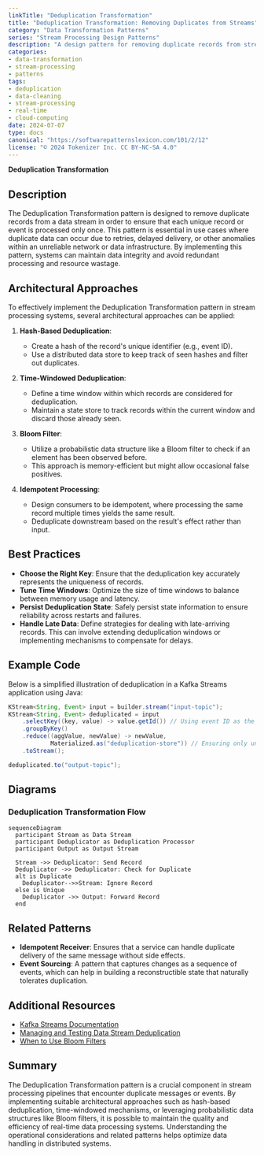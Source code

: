 ```yaml
---
linkTitle: "Deduplication Transformation"
title: "Deduplication Transformation: Removing Duplicates from Streams"
category: "Data Transformation Patterns"
series: "Stream Processing Design Patterns"
description: "A design pattern for removing duplicate records from streams, ensuring that each unique record is processed only once."
categories:
- data-transformation
- stream-processing
- patterns
tags:
- deduplication
- data-cleaning
- stream-processing
- real-time
- cloud-computing
date: 2024-07-07
type: docs
canonical: "https://softwarepatternslexicon.com/101/2/12"
license: "© 2024 Tokenizer Inc. CC BY-NC-SA 4.0"
---
```


**Deduplication Transformation**

## Description

The Deduplication Transformation pattern is designed to remove duplicate records from a data stream in order to ensure that each unique record or event is processed only once. This pattern is essential in use cases where duplicate data can occur due to retries, delayed delivery, or other anomalies within an unreliable network or data infrastructure. By implementing this pattern, systems can maintain data integrity and avoid redundant processing and resource wastage.

## Architectural Approaches

To effectively implement the Deduplication Transformation pattern in stream processing systems, several architectural approaches can be applied:

1. **Hash-Based Deduplication**:
   - Create a hash of the record's unique identifier (e.g., event ID).
   - Use a distributed data store to keep track of seen hashes and filter out duplicates.

2. **Time-Windowed Deduplication**:
   - Define a time window within which records are considered for deduplication.
   - Maintain a state store to track records within the current window and discard those already seen.

3. **Bloom Filter**:
   - Utilize a probabilistic data structure like a Bloom filter to check if an element has been observed before.
   - This approach is memory-efficient but might allow occasional false positives.

4. **Idempotent Processing**:
   - Design consumers to be idempotent, where processing the same record multiple times yields the same result.
   - Deduplicate downstream based on the result's effect rather than input.

## Best Practices

- **Choose the Right Key**: Ensure that the deduplication key accurately represents the uniqueness of records.
- **Tune Time Windows**: Optimize the size of time windows to balance between memory usage and latency.
- **Persist Deduplication State**: Safely persist state information to ensure reliability across restarts and failures.
- **Handle Late Data**: Define strategies for dealing with late-arriving records. This can involve extending deduplication windows or implementing mechanisms to compensate for delays.

## Example Code

Below is a simplified illustration of deduplication in a Kafka Streams application using Java:

```java
KStream<String, Event> input = builder.stream("input-topic");
KStream<String, Event> deduplicated = input
    .selectKey((key, value) -> value.getId()) // Using event ID as the deduplication key
    .groupByKey()
    .reduce((aggValue, newValue) -> newValue, 
            Materialized.as("deduplication-store")) // Ensuring only unique events are kept
    .toStream();

deduplicated.to("output-topic");
```

## Diagrams

### Deduplication Transformation Flow

```mermaid
sequenceDiagram
  participant Stream as Data Stream
  participant Deduplicator as Deduplication Processor
  participant Output as Output Stream

  Stream ->> Deduplicator: Send Record
  Deduplicator ->> Deduplicator: Check for Duplicate
  alt is Duplicate
    Deduplicator-->>Stream: Ignore Record
  else is Unique
    Deduplicator ->> Output: Forward Record
  end
```

## Related Patterns

- **Idempotent Receiver**: Ensures that a service can handle duplicate delivery of the same message without side effects.
- **Event Sourcing**: A pattern that captures changes as a sequence of events, which can help in building a reconstructible state that naturally tolerates duplication.

## Additional Resources

- [Kafka Streams Documentation](https://kafka.apache.org/documentation/streams/)
- [Managing and Testing Data Stream Deduplication](https://www.confluent.io/blog/)
- [When to Use Bloom Filters](https://en.wikipedia.org/wiki/Bloom_filter)

## Summary

The Deduplication Transformation pattern is a crucial component in stream processing pipelines that encounter duplicate messages or events. By implementing suitable architectural approaches such as hash-based deduplication, time-windowed mechanisms, or leveraging probabilistic data structures like Bloom filters, it is possible to maintain the quality and efficiency of real-time data processing systems. Understanding the operational considerations and related patterns helps optimize data handling in distributed systems.
